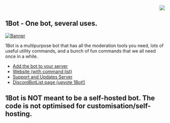 <div align=right>
<img src="https://img.shields.io/discord/884078410010333235?label=Server&logo=discord&logoColor=white&style=for-the-badge">
</div>

## 1Bot - One bot, several uses.

[![Banner](https://1bot.netlify.app/banner.png)](https://1bot.netlify.app/)

1Bot is a multipurpose bot that has all the moderation tools you need, lots of useful utility commands, and a bunch of fun commands that we all need once in a while.

- [Add the bot to your server](https://dsc.gg/1bot)
- [Website (with command list)](https://1bot.netlify.app)
- [Support and Updates Server](https://discord.gg/JGcnKxEPsW)
- [DiscordBotList page (upvote 1Bot!)](https://discordbotlist.com/bots/1bot)

## 1Bot is NOT meant to be a self-hosted bot. The code is not optimised for customisation/self-hosting.

